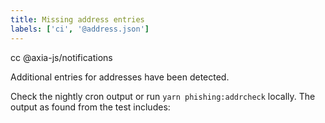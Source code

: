 ```yaml
---
title: Missing address entries
labels: ['ci', '@address.json']
---
```


cc @axia-js/notifications

Additional entries for addresses have been detected.

Check the nightly cron output or run `yarn phishing:addrcheck` locally. The output as found from the test includes:
